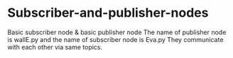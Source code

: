 # Subscriber-and-publisher-nodes
Basic subscriber node &amp; basic publisher node
The name of publisher node is wallE.py and the name of subscriber node is Eva.py
They communicate with each other via same topics. 
